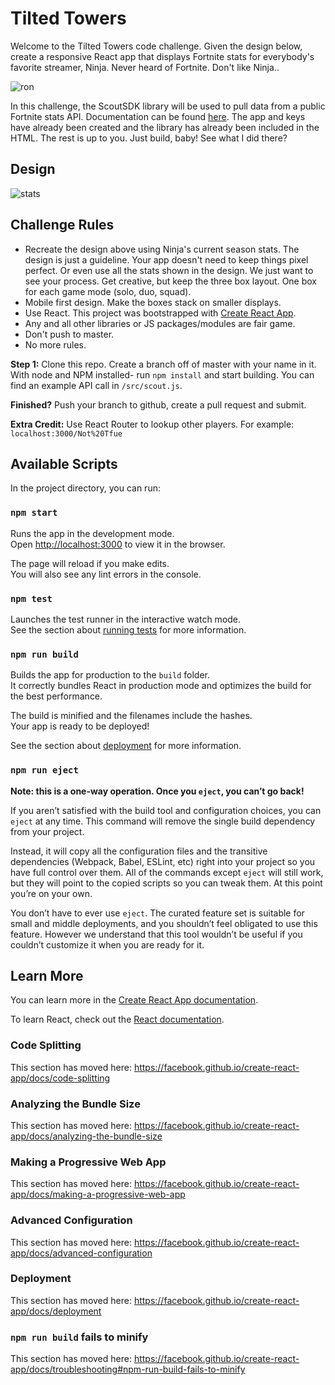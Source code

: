 # Tilted Towers

Welcome to the Tilted Towers code challenge. Given the design below, create a responsive React app that displays Fortnite stats for everybody's favorite streamer, Ninja. Never heard of Fortnite. Don't like Ninja..

![ron](https://user-images.githubusercontent.com/1694414/51520602-fdd13b00-1dd8-11e9-8ae9-9e326ede167b.gif)

In this challenge, the ScoutSDK library will be used to pull data from a public Fortnite stats API. Documentation can be found [here](https://www.scoutsdk.com/developers/docs/getting-started/web). The app and keys have already been created and the library has already been included in the HTML. The rest is up to you. Just build, baby! See what I did there?

## Design
![stats](https://user-images.githubusercontent.com/1694414/51521378-50135b80-1ddb-11e9-933d-90ba254887e3.png)

## Challenge Rules
* Recreate the design above using Ninja's current season stats. The design is just a guideline. Your app doesn't need to keep things pixel perfect. Or even use all the stats shown in the design. We just want to see your process. Get creative, but keep the three box layout. One box for each game mode (solo, duo, squad).
* Mobile first design. Make the boxes stack on smaller displays.
* Use React. This project was bootstrapped with [Create React App](https://github.com/facebook/create-react-app).
* Any and all other libraries or JS packages/modules are fair game.
* Don't push to master.
* No more rules.

__Step 1:__ Clone this repo. Create a branch off of master with your name in it. With node and NPM installed- run `npm install` and start building. You can find an example API call in `/src/scout.js`.

__Finished?__ Push your branch to github, create a pull request and submit. 

__Extra Credit:__ Use React Router to lookup other players. For example: `localhost:3000/Not%20Tfue`

## Available Scripts

In the project directory, you can run:

### `npm start`

Runs the app in the development mode.<br>
Open [http://localhost:3000](http://localhost:3000) to view it in the browser.

The page will reload if you make edits.<br>
You will also see any lint errors in the console.

### `npm test`

Launches the test runner in the interactive watch mode.<br>
See the section about [running tests](https://facebook.github.io/create-react-app/docs/running-tests) for more information.

### `npm run build`

Builds the app for production to the `build` folder.<br>
It correctly bundles React in production mode and optimizes the build for the best performance.

The build is minified and the filenames include the hashes.<br>
Your app is ready to be deployed!

See the section about [deployment](https://facebook.github.io/create-react-app/docs/deployment) for more information.

### `npm run eject`

**Note: this is a one-way operation. Once you `eject`, you can’t go back!**

If you aren’t satisfied with the build tool and configuration choices, you can `eject` at any time. This command will remove the single build dependency from your project.

Instead, it will copy all the configuration files and the transitive dependencies (Webpack, Babel, ESLint, etc) right into your project so you have full control over them. All of the commands except `eject` will still work, but they will point to the copied scripts so you can tweak them. At this point you’re on your own.

You don’t have to ever use `eject`. The curated feature set is suitable for small and middle deployments, and you shouldn’t feel obligated to use this feature. However we understand that this tool wouldn’t be useful if you couldn’t customize it when you are ready for it.

## Learn More

You can learn more in the [Create React App documentation](https://facebook.github.io/create-react-app/docs/getting-started).

To learn React, check out the [React documentation](https://reactjs.org/).

### Code Splitting

This section has moved here: https://facebook.github.io/create-react-app/docs/code-splitting

### Analyzing the Bundle Size

This section has moved here: https://facebook.github.io/create-react-app/docs/analyzing-the-bundle-size

### Making a Progressive Web App

This section has moved here: https://facebook.github.io/create-react-app/docs/making-a-progressive-web-app

### Advanced Configuration

This section has moved here: https://facebook.github.io/create-react-app/docs/advanced-configuration

### Deployment

This section has moved here: https://facebook.github.io/create-react-app/docs/deployment

### `npm run build` fails to minify

This section has moved here: https://facebook.github.io/create-react-app/docs/troubleshooting#npm-run-build-fails-to-minify
